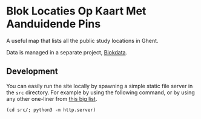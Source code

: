 # Blok Locaties Op Kaart Met Aanduidende Pins

A useful map that lists all the public study locations in Ghent.

Data is managed in a separate project, [Blokdata](https://github.com/ZeusWPI/Blokdata).

## Development

You can easily run the site locally by spawning a simple static file server in the `src` directory. For example by using the following command, or by using any other one-liner from [this big list](https://gist.github.com/willurd/5720255).

```
(cd src/; python3 -m http.server)
```
